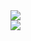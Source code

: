 <a href="https://github.com/a-huk">
  <img align="center" src="https://github-readme-stats.vercel.app/api?username=a-huk&show_icons=true&count_private=true"/>
  <br>
  <img align="center" src="https://github-readme-stats.vercel.app/api/top-langs/?username=a-huk&layout=compact"/>
</a>
